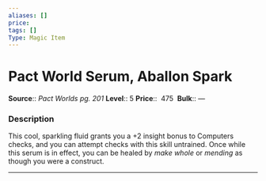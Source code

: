 ```yaml
---
aliases: []
price:  
tags: []
Type: Magic Item
---
```


# Pact World Serum, Aballon Spark

**Source**:: _Pact Worlds pg. 201_
**Level**:: 5
**Price**::  475 
**Bulk**:: —

### Description

This cool, sparkling fluid grants you a +2 insight bonus to Computers checks, and you can attempt checks with this skill untrained. Once while this serum is in effect, you can be healed by _make whole_ or _mending_ as though you were a construct.

---
